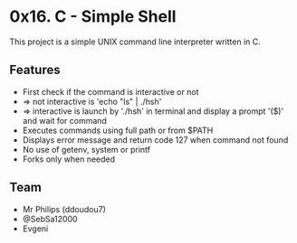 # 0x16. C - Simple Shell

This project is a simple UNIX command line interpreter written in C.

## Features
- First check if the command is interactive or not 
- => not interactive is 'echo "ls" | ./hsh' 
- => interactive is launch by './hsh' in terminal and display a prompt '($)' and wait for command
- Executes commands using full path or from $PATH
- Displays error message and return code 127 when command not found
- No use of getenv, system or printf
- Forks only when needed

## Team
- Mr Philips (ddoudou7)
- @SebSa12000
- Evgeni
